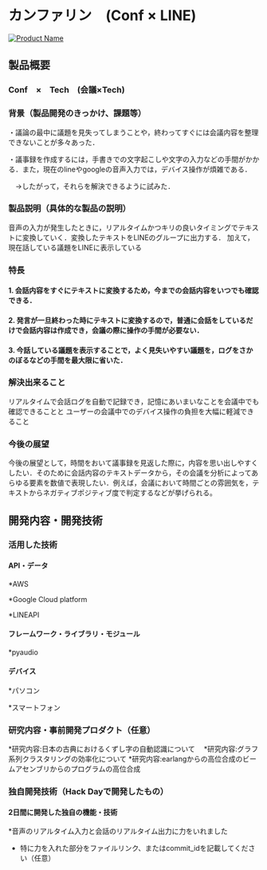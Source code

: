 # カンファリン　(Conf × LINE)　

[![Product Name](image.png)](https://www.youtube.com/watch?v=G5rULR53uMk)

## 製品概要
### Conf　×　Tech　(会議×Tech)

### 背景（製品開発のきっかけ、課題等）

・議論の最中に議題を見失ってしまうことや，終わってすぐには会議内容を整理できないことが多々あった．

・議事録を作成するには，手書きでの文字起こしや文字の入力などの手間がかかる．また，現在のlineやgoogleの音声入力では，デバイス操作が煩雑である．

　→したがって，それらを解決できるように試みた．

### 製品説明（具体的な製品の説明）

音声の入力が発生したときに，リアルタイムかつキリの良いタイミングでテキストに変換していく．変換したテキストをLINEのグループに出力する．
加えて，現在話している議題をLINEに表示している

### 特長
#### 1. 会話内容をすぐにテキストに変換するため，今までの会話内容をいつでも確認できる．
#### 2. 発言が一旦終わった時にテキストに変換するので，普通に会話をしているだけで会話内容は作成でき，会議の際に操作の手間が必要ない．
#### 3. 今話している議題を表示することで，よく見失いやすい議題を，ログをさかのぼるなどの手間を最大限に省いた．

### 解決出来ること

リアルタイムで会話ログを自動で記録でき，記憶にあいまいなことを会議中でも確認できることと
ユーザーの会議中でのデバイス操作の負担を大幅に軽減できること

### 今後の展望

今後の展望として，時間をおいて議事録を見返した際に，内容を思い出しやすくしたい．そのために会話内容のテキストデータから，その会議を分析によってあらゆる要素を数値で表現したい．例えば，会議において時間ごとの雰囲気を，テキストからネガティブポジティブ度で判定するなどが挙げられる。

## 開発内容・開発技術
### 活用した技術
#### API・データ
*AWS

*Google Cloud platform

*LINEAPI

#### フレームワーク・ライブラリ・モジュール
*pyaudio

#### デバイス

*パソコン

*スマートフォン

### 研究内容・事前開発プロダクト（任意）
*研究内容:日本の古典におけるくずし字の自動認識について　
*研究内容:グラフ系列クラスタリングの効率化について
*研究内容:earlangからの高位合成のビームアセンブリからのプログラムの高位合成

### 独自開発技術（Hack Dayで開発したもの）
#### 2日間に開発した独自の機能・技術
*音声のリアルタイム入力と会話のリアルタイム出力に力をいれました
* 特に力を入れた部分をファイルリンク、またはcommit_idを記載してください（任意）
